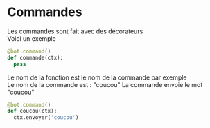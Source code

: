 # Commandes
Les commandes sont fait avec des décorateurs
<br>
Voici un exemple
```py
@bot.command()
def commande(ctx):
  pass
```
Le nom de la fonction est le nom de la commande par exemple<br>
Le nom de la commande est : "coucou"
La commande envoie le mot "coucou"
```py
@bot.command()
def coucou(ctx):
  ctx.envoyer('coucou')
```
